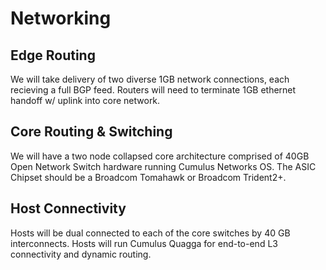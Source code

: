 # Networking

## Edge Routing

We will take delivery of two diverse 1GB network connections, each recieving a full BGP feed.
Routers will need to terminate 1GB ethernet handoff w/ uplink into core network.

## Core Routing & Switching

We will have a two node collapsed core architecture comprised of 40GB Open Network Switch
hardware running Cumulus Networks OS. The ASIC Chipset should be a Broadcom Tomahawk or Broadcom Trident2+.

## Host Connectivity

Hosts will be dual connected to each of the core switches by 40 GB interconnects.
Hosts will run Cumulus Quagga for end-to-end L3 connectivity and dynamic routing.
